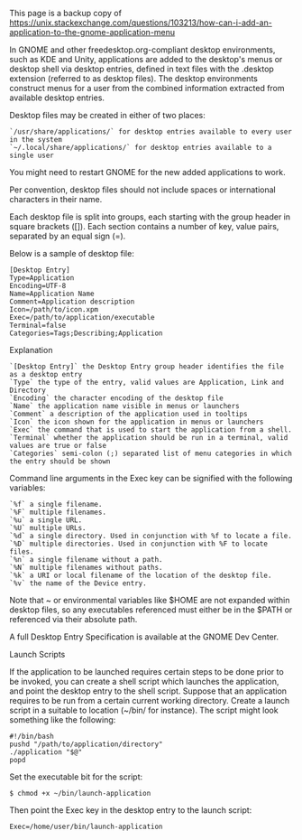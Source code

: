 This page is a backup copy of https://unix.stackexchange.com/questions/103213/how-can-i-add-an-application-to-the-gnome-application-menu

In GNOME and other freedesktop.org-compliant desktop environments, such as KDE and Unity, applications are added to the desktop's menus or desktop shell via desktop entries, defined in text files with the .desktop extension (referred to as desktop files). The desktop environments construct menus for a user from the combined information extracted from available desktop entries.

Desktop files may be created in either of two places:

    `/usr/share/applications/` for desktop entries available to every user in the system
    `~/.local/share/applications/` for desktop entries available to a single user

You might need to restart GNOME for the new added applications to work.

Per convention, desktop files should not include spaces or international characters in their name.

Each desktop file is split into groups, each starting with the group header in square brackets ([]). Each section contains a number of key, value pairs, separated by an equal sign (=).

Below is a sample of desktop file:

```
[Desktop Entry]
Type=Application
Encoding=UTF-8
Name=Application Name
Comment=Application description
Icon=/path/to/icon.xpm
Exec=/path/to/application/executable
Terminal=false
Categories=Tags;Describing;Application
```

Explanation

    `[Desktop Entry]` the Desktop Entry group header identifies the file as a desktop entry
    `Type` the type of the entry, valid values are Application, Link and Directory
    `Encoding` the character encoding of the desktop file
    `Name` the application name visible in menus or launchers
    `Comment` a description of the application used in tooltips
    `Icon` the icon shown for the application in menus or launchers
    `Exec` the command that is used to start the application from a shell.
    `Terminal` whether the application should be run in a terminal, valid values are true or false
    `Categories` semi-colon (;) separated list of menu categories in which the entry should be shown

Command line arguments in the Exec key can be signified with the following variables:

    `%f` a single filename.
    `%F` multiple filenames.
    `%u` a single URL.
    `%U` multiple URLs.
    `%d` a single directory. Used in conjunction with %f to locate a file.
    `%D` multiple directories. Used in conjunction with %F to locate files.
    `%n` a single filename without a path.
    `%N` multiple filenames without paths.
    `%k` a URI or local filename of the location of the desktop file.
    `%v` the name of the Device entry.

Note that ~ or environmental variables like $HOME are not expanded within desktop files, so any executables referenced must either be in the $PATH or referenced via their absolute path.

A full Desktop Entry Specification is available at the GNOME Dev Center.

Launch Scripts

If the application to be launched requires certain steps to be done prior to be invoked, you can create a shell script which launches the application, and point the desktop entry to the shell script. Suppose that an application requires to be run from a certain current working directory. Create a launch script in a suitable to location (~/bin/ for instance). The script might look something like the following:
```
#!/bin/bash
pushd "/path/to/application/directory"
./application "$@"
popd
```

Set the executable bit for the script:

`$ chmod +x ~/bin/launch-application`

Then point the Exec key in the desktop entry to the launch script:

`Exec=/home/user/bin/launch-application`

